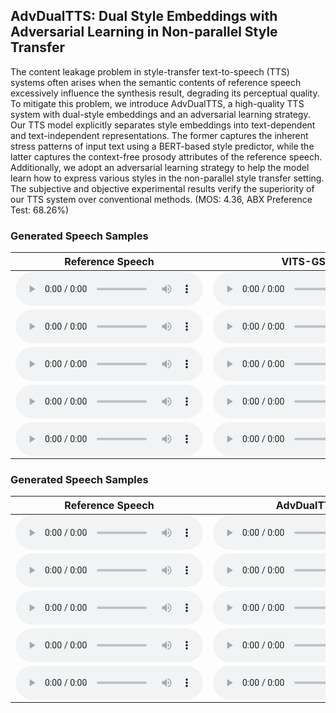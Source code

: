 ## AdvDualTTS: Dual Style Embeddings with Adversarial Learning in Non-parallel Style Transfer

The content leakage problem in style-transfer text-to-speech (TTS) systems often arises when the semantic contents of reference speech excessively influence the synthesis result, degrading its perceptual quality. To mitigate this problem, we introduce AdvDualTTS, a high-quality TTS system with dual-style embeddings and an adversarial learning strategy. Our TTS model explicitly separates style embeddings into text-dependent and text-independent representations. The former captures the inherent stress patterns of input text using a BERT-based style predictor, while the latter captures the context-free prosody attributes of the reference speech. Additionally, we adopt an adversarial learning strategy to help the model learn how to express various styles in the non-parallel style transfer setting. The subjective and objective experimental results verify the superiority of our TTS system over conventional methods. (MOS: 4.36, ABX Preference Test: 68.26%)

### Generated Speech Samples

| Reference Speech                                             | VITS-GST                             | AdvDualTTS                                                 |
| ------------------------------------------------------------ | ------------------------------------------------------------ | ------------------------------------------------------------ |
| <audio src="./samples/StyleGT/p250_376_p329_372.wav" type="audio/wav" controls="" preload=""></audio> | <audio src="./samples/FS2GST/p250_376_p329_372.wav" type="audio/wav" controls="" preload=""></audio> | <audio src="./samples/MIXER/p250_376_p329_372.wav" type="audio/wav" controls="" preload=""></audio> |
| <audio src="./samples/StyleGT/p266_343_p253_257.wav" type="audio/wav" controls="" preload=""></audio> | <audio src="./samples/FS2GST/p266_343_p253_257.wav" type="audio/wav" controls="" preload=""></audio> | <audio src="./samples/MIXER/p266_343_p253_257.wav" type="audio/wav" controls="" preload=""></audio> |
| <audio src="./samples/StyleGT/p269_230_p317_009.wav" type="audio/wav" controls="" preload=""></audio> | <audio src="./samples/FS2GST/p269_230_p317_009.wav" type="audio/wav" controls="" preload=""></audio> | <audio src="./samples/MIXER/p269_230_p317_009.wav" type="audio/wav" controls="" preload=""></audio> |
| <audio src="./samples/StyleGT/p275_255_p254_227.wav" type="audio/wav" controls="" preload=""></audio> | <audio src="./samples/FS2GST/p275_255_p254_227.wav" type="audio/wav" controls="" preload=""></audio> | <audio src="./samples/MIXER/p275_255_p254_227.wav" type="audio/wav" controls="" preload=""></audio> |
| <audio src="./samples/StyleGT/p336_180_p243_202.wav" type="audio/wav" controls="" preload=""></audio> | <audio src="./samples/FS2GST/p336_180_p243_202.wav" type="audio/wav" controls="" preload=""></audio> | <audio src="./samples/MIXER/p336_180_p243_202.wav" type="audio/wav" controls="" preload=""></audio> |

### Generated Speech Samples

| Reference Speech                                             | AdvDualTTS                         | w/o text-dependent style predictor                                             | w/o style embedding discriminator                                                     |
| ------------------------------------------------------------ | ------------------------------------------------------------ | ------------------------------------------------------------ | ------------------------------------------------------------ |
| <audio src="./samples/StyleGT/p226_059_p299_105.wav" type="audio/wav" controls="" preload=""></audio> | <audio src="./samples/FS2GST/p226_059_p299_105.wav" type="audio/wav" controls="" preload=""></audio> | <audio src="./samples/MelMixer/p226_059_p299_105.wav" type="audio/wav" controls="" preload=""></audio> | <audio src="./samples/GST/p226_059_p299_105.wav" type="audio/wav" controls="" preload=""></audio> |
| <audio src="./samples/StyleGT/p228_093_p261_395.wav" type="audio/wav" controls="" preload=""></audio> | <audio src="./samples/FS2GST/p228_093_p261_395.wav" type="audio/wav" controls="" preload=""></audio> | <audio src="./samples/MelMixer/p228_093_p261_395.wav" type="audio/wav" controls="" preload=""></audio> | <audio src="./samples/GST/p228_093_p261_395.wav" type="audio/wav" controls="" preload=""></audio> |
| <audio src="./samples/StyleGT/p245_053_p312_123.wav" type="audio/wav" controls="" preload=""></audio> | <audio src="./samples/FS2GST/p245_053_p312_123.wav" type="audio/wav" controls="" preload=""></audio> | <audio src="./samples/MelMixer/p245_053_p312_123.wav" type="audio/wav" controls="" preload=""></audio> | <audio src="./samples/GST/p245_053_p312_123.wav" type="audio/wav" controls="" preload=""></audio> |
| <audio src="./samples/StyleGT/p275_255_p254_227.wav" type="audio/wav" controls="" preload=""></audio> | <audio src="./samples/FS2GST/p275_255_p254_227.wav" type="audio/wav" controls="" preload=""></audio> | <audio src="./samples/MelMixer/p275_255_p254_227.wav" type="audio/wav" controls="" preload=""></audio> | <audio src="./samples/GST/p275_255_p254_227.wav" type="audio/wav" controls="" preload=""></audio> |
| <audio src="./samples/StyleGT/p276_320_p247_358.wav" type="audio/wav" controls="" preload=""></audio> | <audio src="./samples/FS2GST/p276_320_p247_358.wav" type="audio/wav" controls="" preload=""></audio> | <audio src="./samples/MelMixer/p276_320_p247_358.wav" type="audio/wav" controls="" preload=""></audio> | <audio src="./samples/GST/p276_320_p247_358.wav" type="audio/wav" controls="" preload=""></audio> |
